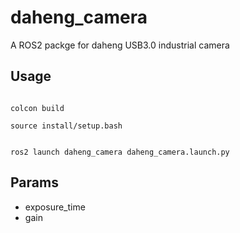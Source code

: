 # daheng_camera

A ROS2 packge for daheng USB3.0 industrial camera

## Usage

```

colcon build 

source install/setup.bash


ros2 launch daheng_camera daheng_camera.launch.py
```

## Params

- exposure_time
- gain
